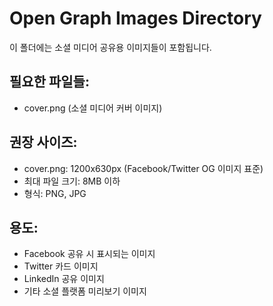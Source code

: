 # Open Graph Images Directory

이 폴더에는 소셜 미디어 공유용 이미지들이 포함됩니다.

## 필요한 파일들:
- cover.png (소셜 미디어 커버 이미지)

## 권장 사이즈:
- cover.png: 1200x630px (Facebook/Twitter OG 이미지 표준)
- 최대 파일 크기: 8MB 이하
- 형식: PNG, JPG

## 용도:
- Facebook 공유 시 표시되는 이미지
- Twitter 카드 이미지  
- LinkedIn 공유 이미지
- 기타 소셜 플랫폼 미리보기 이미지

